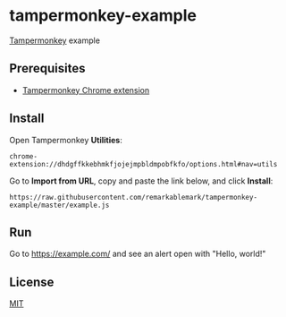 # tampermonkey-example

[Tampermonkey](https://www.tampermonkey.net/) example

## Prerequisites

- [Tampermonkey Chrome extension](https://chrome.google.com/webstore/detail/tampermonkey/dhdgffkkebhmkfjojejmpbldmpobfkfo)

## Install

Open Tampermonkey **Utilities**:

```
chrome-extension://dhdgffkkebhmkfjojejmpbldmpobfkfo/options.html#nav=utils
```

Go to **Import from URL**, copy and paste the link below, and click **Install**:

```
https://raw.githubusercontent.com/remarkablemark/tampermonkey-example/master/example.js
```

## Run

Go to https://example.com/ and see an alert open with "Hello, world!"

## License

[MIT](LICENSE)
